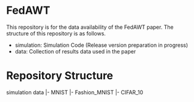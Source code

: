 # FedAWT
This repository is for the data availability of the FedAWT paper.
The structure of this repository is as follows.
- simulation: Simulation Code (Release version preparation in progress)
- data: Collection of results data used in the paper

# Repository Structure
simulation
data
|- MNIST
|- Fashion_MNIST
|- CIFAR_10